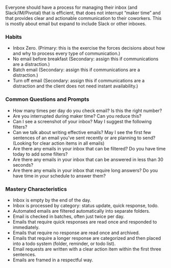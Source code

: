 Everyone should have a process for managing their inbox (and Slack/IM/Pivotal) that is efficient, that does not interrupt “maker time” and that provides clear and actionable communication to their coworkers. This is mostly about email but expand to include Slack or other inboxes.

### Habits

* Inbox Zero. (Primary: this is the exercise the forces decisions about how and why to process every type of communication.)
* No email before breakfast (Secondary: assign this if communications are a distraction.)
* Batch email (Secondary: assign this if communications are a distraction.)
* Turn off email (Secondary: assign this if communications are a distraction and the client does not need instant availability.)

### Common Questions and Prompts

* How many times per day do you check email? Is this the right number?
* Are you interrupted during maker time? Can you reduce this?
* Can I see a screenshot of your inbox? May I suggest the following filters?
* Can we talk about writing effective emails? May I see the first few sentences of an email you’ve sent recently or are planning to send? (Looking for clear action items in all emails)
* Are there any emails in your inbox that can be filtered? Do you have time today to add some filters?
* Are there any emails in your inbox that can be answered in less than 30 seconds?
* Are there any emails in your inbox that require long answers? Do you have time in your schedule to answer them?

### Mastery Characteristics

* Inbox is empty by the end of the day.
* Inbox is processed by category: status update, quick response, todo.
* Automated emails are filtered automatically into separate folders.
* Email is checked in batches, often just twice per day.
* Emails that require quick responses are read once and responded to immediately.
* Emails that require no response are read once and archived.
* Emails that require a longer response are categorized and then placed into a todo system (folder, reminder, or todo list).
* Email requests are written with a clear action item within the first three sentences.
* Emails are framed in a respectful way.
